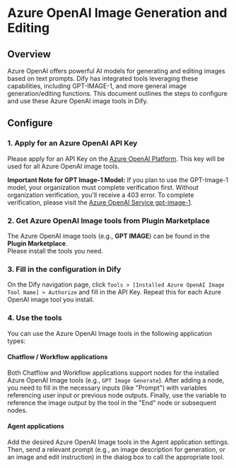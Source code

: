 # Azure OpenAI Image Generation and Editing

## Overview

Azure OpenAI offers powerful AI models for generating and editing images based on text prompts. Dify has integrated tools leveraging these capabilities, including GPT-IMAGE-1, and more general image generation/editing functions. This document outlines the steps to configure and use these Azure OpenAI image tools in Dify.

## Configure

### 1. Apply for an Azure OpenAI API Key

Please apply for an API Key on the [Azure OpenAI Platform](https://portal.azure.com/#home). This key will be used for all Azure OpenAI image tools.

**Important Note for GPT Image-1 Model:** If you plan to use the GPT-Image-1 model, your organization must complete verification first. Without organization verification, you'll receive a 403 error. To complete verification, please visit the [Azure OpenAI Service gpt-image-1](https://aka.ms/oai/gptimage1access).

### 2. Get Azure OpenAI Image tools from Plugin Marketplace

The Azure OpenAI image tools (e.g., **GPT IMAGE**) can be found in the **Plugin Marketplace**.  
Please install the tools you need.

### 3. Fill in the configuration in Dify

On the Dify navigation page, click `Tools > [Installed Azure OpenAI Image Tool Name] > Authorize` and fill in the API Key. Repeat this for each Azure OpenAI image tool you install.

### 4. Use the tools

You can use the Azure OpenAI Image tools in the following application types:

#### Chatflow / Workflow applications

Both Chatflow and Workflow applications support nodes for the installed Azure OpenAI Image tools (e.g., `GPT Image Generate`). After adding a node, you need to fill in the necessary inputs (like "Prompt") with variables referencing user input or previous node outputs. Finally, use the variable to reference the image output by the tool in the "End" node or subsequent nodes.

#### Agent applications

Add the desired Azure OpenAI Image tools in the Agent application settings. Then, send a relevant prompt (e.g., an image description for generation, or an image and edit instruction) in the dialog box to call the appropriate tool.
